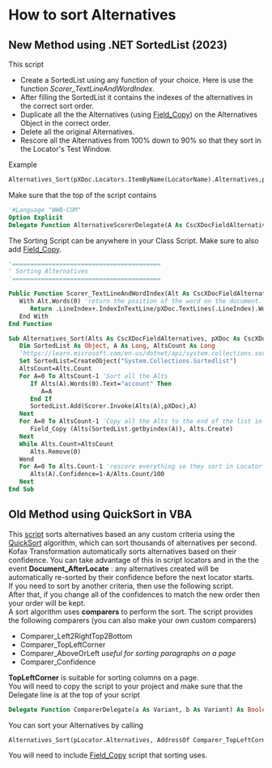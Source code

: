 # How to sort Alternatives

## New Method using .NET SortedList (2023)
This script  
* Create a SortedList using any function of your choice. Here is use the function *Scorer_TextLineAndWordIndex*. 
* After filling the SortedList it contains the indexes of the alternatives in the correct sort order.
* Duplicate all the the Alternatives (using [Field_Copy](Field_Copy.vb)) on the Alternatives Object in the correct order.
* Delete all the original Alternatives.
* Rescore all the Alternatives from 100% down to 90% so that they sort in the 
Locator's Test Window.

Example 
```vb
Alternatives_Sort(pXDoc.Locators.ItemByName(LocatorName).Alternatives,pXDoc,AddressOf Scorer_TextLineAndWordIndex)
```

Make sure that the top of the script contains
```vb
'#Language "WWB-COM"
Option Explicit
Delegate Function AlternativeScorerDelegate(A As CscXDocFieldAlternative, pXDoc As CscXDocument) As Double
```
The Sorting Script can be anywhere in your Class Script. 
Make sure to also add [Field_Copy](Field_Copy.vb).
```vb
'=========================================
' Sorting Alternatives
'=========================================

Public Function Scorer_TextLineAndWordIndex(Alt As CscXDocFieldAlternative, pXDoc As CscXDocument) As Double
   With Alt.Words(0) 'return the position of the word on the document. Word 5 of 10 on textline 7 will get a score of 7+5/10=7.5
      Return .LineIndex+.IndexInTextLine/pXDoc.TextLines(.LineIndex).Words.Count
   End With
End Function

Sub Alternatives_Sort(Alts As CscXDocFieldAlternatives, pXDoc As CscXDocument, Scorer As AlternativeScorerDelegate)
   Dim SortedList As Object, A As Long, AltsCount As Long
   'https://learn.microsoft.com/en-us/dotnet/api/system.collections.sortedlist?view=net-7.0
   Set SortedList=CreateObject("System.Collections.Sortedlist")
   AltsCount=Alts.Count
   For A=0 To AltsCount-1 'Sort all the Alts
      If Alts(A).Words(0).Text="account" Then
         A=A
      End If
      SortedList.Add(Scorer.Invoke(Alts(A),pXDoc),A)
   Next
   For A=0 To AltsCount-1 'Copy all the Alts to the end of the list in sorted order
      Field_Copy (Alts(SortedList.getbyindex(A)), Alts.Create)
   Next
   While Alts.Count>AltsCount
      Alts.Remove(0)
   Wend
   For A=0 To Alts.Count-1 'rescore everything so they sort in Locator's test window
      Alts(A).Confidence=1-A/Alts.Count/100
   Next
End Sub
```

## Old Method using QuickSort in VBA
This [script](QuickSort.vb) sorts alternatives based an any custom criteria using the [QuickSort](https://en.wikipedia.org/wiki/Quicksort) algorithm, which can sort thousands of alternatives per second.
Kofax Transformation automatically sorts alternatives based on their confidence. You can take advantage of this in script locators and in the the event **Document_AfterLocate** :
any alternatives created will be automatically re-sorted by their confidence before the next locator starts.   
If you need to sort by another criteria, then use the following script.  
After that, if you change all of the confidences to match the new order then your order will be kept.  
A sort algorithm uses **comparers** to perform the sort. The script provides the following comparers (you can also make your own custom comparers)
* Comparer_Left2RightTop2Bottom
* Comparer_TopLeftCorner
* Comparer_AboveOrLeft   *useful for sorting paragraphs on a page*
* Comparer_Confidence

**TopLeftCorner** is suitable for sorting columns on a page.  
You will need to copy the script to your project and make sure that the Delegate line is at the top of your script
```vb
Delegate Function ComparerDelegate(a As Variant, b As Variant) As Boolean ' Delegate definition for sorting comparers
```
You can sort your Alternatives by calling
```vb
Alternatives_Sort(pLocator.Alternatives, AddressOf Comparer_TopLeftCorner)
````

You will need to include [Field_Copy](Field_Copy.vb) script that sorting uses.
